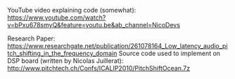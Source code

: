 YouTube video explaining code (somewhat): https://www.youtube.com/watch?v=bPxu678smyQ&feature=youtu.be&ab_channel=NicoDevs

Research Paper: https://www.researchgate.net/publication/261078164_Low_latency_audio_pitch_shifting_in_the_frequency_domain
Source code used to implement on DSP board (written by Nicolas Juillerat): http://www.pitchtech.ch/Confs/ICALIP2010/PitchShiftOcean.7z